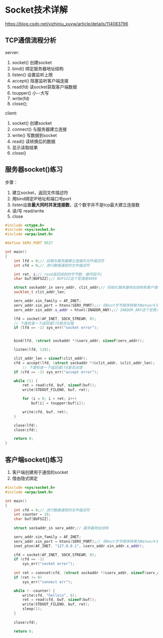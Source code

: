 # Socket技术详解
https://blog.csdn.net/yizhiniu_xuyw/article/details/114083796

## TCP通信流程分析

server:

1. socket()     创建socket
2. bind()       绑定服务器地址结构
3. listen()     设置监听上限
4. accept()     阻塞监听客户端连接
5. read(fd)     读socket获取客户端数据
6. toupper()    小--大写
7. write(fd)
8. close();

client:

1. socket()     创建socket
2. connect()    与服务器建立连接
3. write()      写数据到socket
4. read()       读转换后的数据
5. 显示读取结果
6. close()

## 服务器socket()练习

步骤：

1. 建立socket，返回文件描述符
2. 用bind绑定IP地址和端口号port
3. listen设置**最大同时并发连接数**，这个数字并不是tcp最大建立连接数
4. 读/写 read/write
5. close

```cpp
#include <ctype.h>
#include <sys/socket.h>
#include <arpa/inet.h>

#define SERV_PORT 9527

int main() 
{
    int lfd = 0;// 后期与服务器建立连接的文件描述符
    int cfd = 0;// 进行数据通信的文件描述符

    int ret, i;// read返回读到的字节数，循环因子i
    char buf[BUFSIZ];// BUFSIZ这个宏值是4096

    struct sockaddr_in serv_addr, clit_addr;// 初始化服务器地址结构和客户端地址结构
    socklen_t clit_addr_len;

    serv_addr.sin_family = AF_INET;
    serv_addr.sin_port = htons(SERV_PORT);// 将Host字节顺序转换为Network字节顺序
    serv_addr.sin_addr.s_addr = htonl(INADDR_ANY);// INADDR_ANY这个宏表示本地的任意IP地址

    lfd = socket(AF_INET, SOCK_STREAM, 0);
    // 下面检查一下返回值lfd是否出错
    if (lfd == -1) sys_err("socket error");


    bind(lfd, (struct sockaddr *)&serv_addr, sizeof(serv_addr));

    listen(lfd, 128);

    clit_addr_len = sizeof(clit_addr);
    cfd = accept(lfd, (struct sockaddr *)&clit_addr, &clit_addr_len);
        // 下面检查一下返回值lfd是否出错
    if (cfd == -1) sys_err("accept error");

    while (1) {
        ret = read(cfd, buf, sizeof(buf));
        write(STDOUT_FILENO, buf, ret);

        for (i = 0; i < ret; i++) 
            buf[i] = toupper(buf[i]);

        write(cfd, buf, ret);
    }

    close(lfd);
    close(cfd);

    return 0;
}
```

## 客户端socket()练习

1. 客户端创建用于通信的socket
2. 借由隐式绑定
```cpp
#include <sys/socket.h>
#include <arpa/inet.h>

int main() 
{
    int cfd = 0;// 进行数据通信的文件描述符
    int counter = 10;
    char buf[BUFSIZ];
    
    struct sockaddr_in serv_addr;// 服务器地址结构

    serv_addr.sin_family = AF_INET;
    serv_addr.sin_port = htons(SERV_PORT);// 将Host字节顺序转换为Network字节顺序
    inet_pton(AF_INET, "127.0.0.1", &serv_addr.sin_addr.s_addr);

    cfd = socket(AF_INET, SOCK_STREAM, 0);
    if (cfd == -1) 
        sys_err("socket error");
    
    int ret = conncet(cfd, (struct sockaddr *)&serv_addr, sizeof(serv_addr));
    if (ret != 0)
        sys_err("connect err");

    while (--counter) {
        write(cfd, "hello\n", 6);
        ret = read(cfd, buf, sizeof(buf));
        write(STDOUT_FILENO, buf, ret);
        sleep(1);
    }
    
    close(cfd);

    return 0;
```

